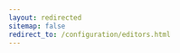 ```yaml
---
layout: redirected
sitemap: false
redirect_to: /configuration/editors.html
---
```


<!-- Note to authors: This file was created in August 2017. Feel free to remove it after a few months... -->